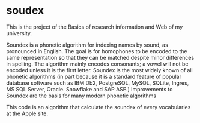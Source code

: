 # soudex
This is the project of the Basics of research information and Web of my university. 


Soundex is a phonetic algorithm for indexing names by sound, as pronounced in English. The goal is for homophones to be encoded to the same representation so that they can be matched despite minor differences in spelling. The algorithm mainly encodes consonants; a vowel will not be encoded unless it is the first letter. Soundex is the most widely known of all phonetic algorithms (in part because it is a standard feature of popular database software such as IBM Db2, PostgreSQL, MySQL, SQLite, Ingres, MS SQL Server, Oracle. Snowflake and SAP ASE.) Improvements to Soundex are the basis for many modern phonetic algorithms


This code is an algorithm that calculate the soundex of every vocabularies at the Apple site.
